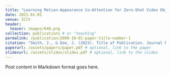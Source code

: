 ```yaml
---
title: "Learning Motion-Appearance Co-Attention for Zero-Shot Video Object Segmentation"
date: 2021-01-01
venue: ICCV
header:
  teaser: images/640.png
collection: publications # or "teaching"
permalink: /publication/2009-10-01-paper-title-number-1
citation: "Smith, J., & Doe, J. (2023). Title of Publication. Journal Name, 10(2), 1-10."
paperurl: /assets/papers/paper.pdf # optional, link to the paper
slidesurl: /assets/slides/slides.pdf # optional, link to the slides
---
```


Post content in Markdown format goes here.
